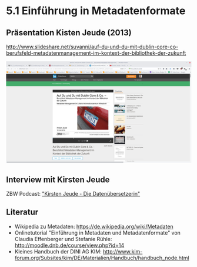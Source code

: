 # 5.1 Einführung in Metadatenformate

## Präsentation Kisten Jeude (2013)

http://www.slideshare.net/suvanni/auf-du-und-du-mit-dublin-core-co-berufsfeld-metadatenmanagement-im-kontext-der-bibliothek-der-zukunft

[![Screenshot Präsentation Kirsten Jeude](images/screenshot-jeude-2013.png)](de.slideshare.net/suvanni/auf-du-und-du-mit-dublin-core-co-berufsfeld-metadatenmanagement-im-kontext-der-bibliothek-der-zukunft)

## Interview mit Kirsten Jeude
ZBW Podcast: ["Kirsten Jeude - Die Datenübersetzerin"](https://www.youtube.com/watch?v=YwbRTDvt_sA)

## Literatur
* Wikipedia zu Metadaten: https://de.wikipedia.org/wiki/Metadaten
* Onlinetutorial "Einführung in Metadaten und Metadatenformate" von Claudia Effenberger und Stefanie Rühle: http://moodle.dnb.de/course/view.php?id=14
* Kleines Handbuch der DINI AG KIM: http://www.kim-forum.org/Subsites/kim/DE/Materialien/Handbuch/handbuch_node.html